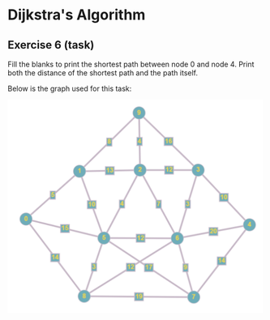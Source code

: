 # Dijkstra's Algorithm

## Exercise 6 (task)

Fill the blanks to print the shortest path between node 0 and node 4. Print both the distance of the shortest path and the path itself.

Below is the graph used for this task:

![task graph](image-1.png)
